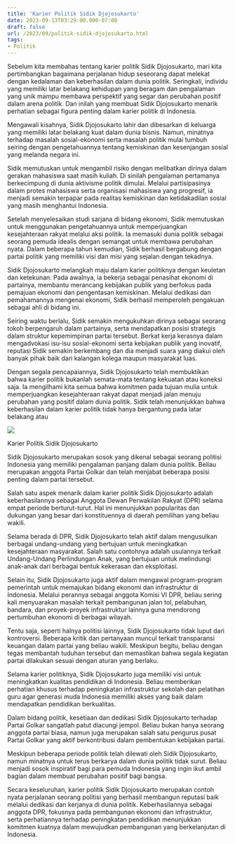 ```yaml
---
title: 'Karier Politik Sidik Djojosukarto'
date: 2023-09-13T03:29:00.000-07:00
draft: false
url: /2023/09/politik-sidik-djojosukarto.html
tags: 
- Politik
---
```


  

Sebelum kita membahas tentang karier politik Sidik Djojosukarto, mari kita pertimbangkan bagaimana perjalanan hidup seseorang dapat melekat dengan kedalaman dan keberhasilan dalam dunia politik. Seringkali, individu yang memiliki latar belakang kehidupan yang beragam dan pengalaman yang unik mampu membawa perspektif yang segar dan perubahan positif dalam arena politik. Dan inilah yang membuat Sidik Djojosukarto menarik perhatian sebagai figura penting dalam karier politik di Indonesia.

  

Mengawali kisahnya, Sidik Djojosukarto lahir dan dibesarkan di keluarga yang memiliki latar belakang kuat dalam dunia bisnis. Namun, minatnya terhadap masalah sosial-ekonomi serta masalah politik mulai tumbuh seiring dengan pengetahuannya tentang kemiskinan dan kesenjangan sosial yang melanda negara ini.

  

Sidik memutuskan untuk mengambil risiko dengan melibatkan dirinya dalam gerakan mahasiswa saat masih kuliah. Di sinilah pengalaman pertamanya berkecimpung di dunia aktivisme politik dimulai. Melalui partisipasinya dalam protes mahasiswa serta organisasi mahasiswa yang progresif, ia menjadi semakin terpapar pada realitas kemiskinan dan ketidakadilan sosial yang masih menghantui Indonesia.

  

Setelah menyelesaikan studi sarjana di bidang ekonomi, Sidik memutuskan untuk menggunakan pengetahuannya untuk memperjuangkan kesejahteraan rakyat melalui aksi politik. Ia memasuki dunia politik sebagai seorang pemuda idealis dengan semangat untuk membawa perubahan nyata. Dalam beberapa tahun kemudian, Sidik berhasil bergabung dengan partai politik yang memiliki visi dan misi yang sejalan dengan tekadnya.

  

Sidik Djojosukarto melangkah maju dalam karier politiknya dengan keuletan dan ketekunan. Pada awalnya, ia bekerja sebagai penasihat ekonomi di partainya, membantu merancang kebijakan publik yang berfokus pada pemajuan ekonomi dan pengentasan kemiskinan. Melalui dedikasi dan pemahamannya mengenai ekonomi, Sidik berhasil memperoleh pengakuan sebagai ahli di bidang ini.

  

Seiring waktu berlalu, Sidik semakin mengukuhkan dirinya sebagai seorang tokoh berpengaruh dalam partainya, serta mendapatkan posisi strategis dalam struktur kepemimpinan partai tersebut. Berkat kerja kerasnya dalam mengadvokasi isu-isu sosial-ekonomi serta kebijakan publik yang inovatif, reputasi Sidik semakin berkembang dan dia menjadi suara yang diakui oleh banyak pihak baik dari kalangan kolega maupun masyarakat luas.

  

Dengan segala pencapaiannya, Sidik Djojosukarto telah membuktikan bahwa karier politik bukanlah semata-mata tentang kekuatan atau koneksi saja. Ia mengilhami kita semua bahwa komitmen pada tujuan mulia untuk memperjuangkan kesejahteraan rakyat dapat menjadi jalan menuju perubahan yang positif dalam dunia politik. Sidik telah menunjukkan bahwa keberhasilan dalam karier politik tidak hanya bergantung pada latar belakang atau

  

![](https://www.katakini.com/webmin/images/posts/1/2019/2019-08-14/c3929efa93ced361fae3d00e9c0128cd_1.jpg)

  

Karier Politik Sidik Djojosukarto

  

Sidik Djojosukarto merupakan sosok yang dikenal sebagai seorang politisi Indonesia yang memiliki pengalaman panjang dalam dunia politik. Beliau merupakan anggota Partai Golkar dan telah menjabat beberapa posisi penting dalam partai tersebut.

  

Salah satu aspek menarik dalam karier politik Sidik Djojosukarto adalah keberhasilannya sebagai Anggota Dewan Perwakilan Rakyat (DPR) selama empat periode berturut-turut. Hal ini menunjukkan popularitas dan dukungan yang besar dari konstituennya di daerah pemilihan yang beliau wakili.

  

Selama berada di DPR, Sidik Djojosukarto telah aktif dalam mengusulkan berbagai undang-undang yang bertujuan untuk meningkatkan kesejahteraan masyarakat. Salah satu contohnya adalah usulannya terkait Undang-Undang Perlindungan Anak, yang bertujuan untuk melindungi anak-anak dari berbagai bentuk kekerasan dan eksploitasi.

  

Selain itu, Sidik Djojosukarto juga aktif dalam mengawal program-program pemerintah untuk memajukan bidang ekonomi dan infrastruktur di Indonesia. Melalui perannya sebagai anggota Komisi VI DPR, beliau sering kali menyuarakan masalah terkait pembangunan jalan tol, pelabuhan, bandara, dan proyek-proyek infrastruktur lainnya guna mendorong pertumbuhan ekonomi di berbagai wilayah.

  

Tentu saja, seperti halnya politisi lainnya, Sidik Djojosukarto tidak luput dari kontroversi. Beberapa kritik dan pertanyaan muncul terkait transparansi keuangan dalam partai yang beliau wakili. Meskipun begitu, beliau dengan tegas membantah tuduhan tersebut dan memastikan bahwa segala kegiatan partai dilakukan sesuai dengan aturan yang berlaku.

  

Selama karier politiknya, Sidik Djojosukarto juga memiliki visi untuk meningkatkan kualitas pendidikan di Indonesia. Beliau memberikan perhatian khusus terhadap peningkatan infrastruktur sekolah dan pelatihan guru agar generasi muda Indonesia memiliki akses yang baik dalam mendapatkan pendidikan berkualitas.

  

Dalam bidang politik, kesetiaan dan dedikasi Sidik Djojosukarto terhadap Partai Golkar sangatlah patut diacungi jempol. Beliau bukan hanya seorang anggota partai biasa, namun juga merupakan salah satu pengurus pusat Partai Golkar yang aktif berkontribusi dalam pembentukan kebijakan partai.

  

Meskipun beberapa periode politik telah dilewati oleh Sidik Djojosukarto, namun minatnya untuk terus berkarya dalam dunia politik tidak surut. Beliau menjadi sosok inspiratif bagi para pemuda Indonesia yang ingin ikut ambil bagian dalam membuat perubahan positif bagi bangsa.

  

Secara keseluruhan, karier politik Sidik Djojosukarto merupakan contoh nyata perjalanan seorang politisi yang berhasil membangun reputasi baik melalui dedikasi dan kerjanya di dunia politik. Keberhasilannya sebagai anggota DPR, fokusnya pada pembangunan ekonomi dan infrastruktur, serta perhatiannya terhadap peningkatan pendidikan menunjukkan komitmen kuatnya dalam mewujudkan pembangunan yang berkelanjutan di Indonesia.